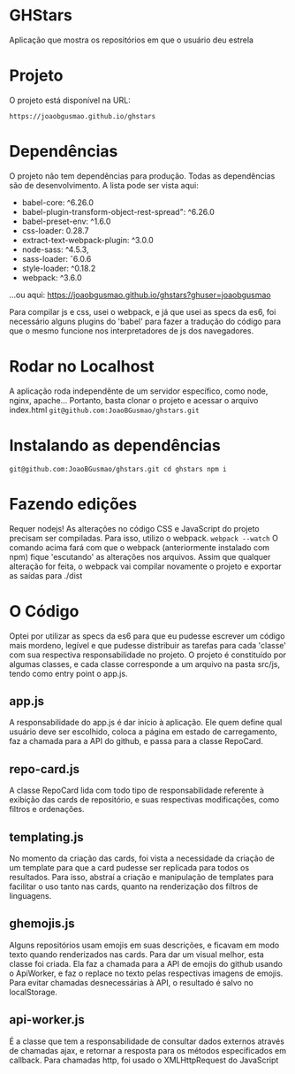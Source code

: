 # GHStars
Aplicação que mostra os repositórios em que o usuário deu estrela

# Projeto
O projeto está disponível na URL:

``https://joaobgusmao.github.io/ghstars``

# Dependências
O projeto não tem dependências para produção. Todas as dependências são de desenvolvimento. A lista pode ser vista aqui:

* babel-core: ^6.26.0
* babel-plugin-transform-object-rest-spread": ^6.26.0
* babel-preset-env: ^1.6.0
* css-loader: 0.28.7
* extract-text-webpack-plugin: ^3.0.0
* node-sass: ^4.5.3,
* sass-loader: ˆ6.0.6
* style-loader: ^0.18.2
* webpack: ^3.6.0

...ou aqui: https://joaobgusmao.github.io/ghstars?ghuser=joaobgusmao

Para compilar js e css, usei o webpack, e já que usei as specs da es6, foi necessário alguns plugins do 'babel' para fazer a tradução do código para que o mesmo funcione nos interpretadores de js dos navegadores.

# Rodar no Localhost
A aplicação roda independênte de um servidor específico, como node, nginx, apache... Portanto, basta clonar o projeto e acessar o arquivo index.html
``git@github.com:JoaoBGusmao/ghstars.git``

# Instalando as dependências
``git@github.com:JoaoBGusmao/ghstars.git
cd ghstars
npm i
``

# Fazendo edições
Requer nodejs! As alterações no código CSS e JavaScript do projeto precisam ser compiladas. Para isso, utilizo o webpack.
``webpack --watch``
O comando acima fará com que o webpack (anteriormente instalado com npm) fique 'escutando' as alterações nos arquivos. Assim que qualquer alteração for feita, o webpack vai compilar novamente o projeto e exportar as saídas para ./dist

# O Código
Optei por utilizar as specs da es6 para que eu pudesse escrever um código mais mordeno, legível e que pudesse distribuir as tarefas para cada 'classe' com sua respectiva responsabilidade no projeto.
O projeto é constituído por algumas classes, e cada classe corresponde a um arquivo na pasta src/js, tendo como entry point o app.js.

## app.js
A responsabilidade do app.js é dar início à aplicação. Ele quem define qual usuário deve ser escolhido, coloca a página em estado de carregamento, faz a chamada para a API do github, e passa para a classe RepoCard.

## repo-card.js
A classe RepoCard lida com todo tipo de responsabilidade referente à exibição das cards de repositório, e suas respectivas modificações, como filtros e ordenações.

## templating.js
No momento da criação das cards, foi vista a necessidade da criação de um template para que a card pudesse ser replicada para todos os resultados. Para isso, abstraí a criação e manipulação de templates para facilitar o uso tanto nas cards, quanto na renderização dos filtros de linguagens.

## ghemojis.js
Alguns repositórios usam emojis em suas descrições, e ficavam em modo texto quando renderizados nas cards. Para dar um visual melhor, esta classe foi criada. Ela faz a chamada para a API de emojis do github usando o ApiWorker, e faz o replace no texto pelas respectivas imagens de emojis. Para evitar chamadas desnecessárias à API, o resultado é salvo no localStorage.

## api-worker.js
É a classe que tem a responsabilidade de consultar dados externos através de chamadas ajax, e retornar a resposta para os métodos especificados em callback. Para chamadas http, foi usado o XMLHttpRequest do JavaScript